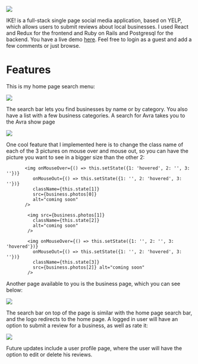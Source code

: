 ![](https://github.com/Bogdan18b/Project_Zebra/blob/master/pics/logo.png)

 IKE! is a full-stack single page social media application, based on YELP, which allows users to submit reviews about local businesses. I used React and Redux for the frontend and Ruby on Rails and Postgresql for the backend.
You have a live demo [here](https://project-ike.herokuapp.com/#/). Feel free to login as a guest and add a few comments or just browse.

# Features
This is my home page search menu:

![](https://github.com/Bogdan18b/Project_Zebra/blob/master/pics/home.png)

The search bar lets you find businesses by name or by category. You also have a list with a few business categories. A search for Avra takes you to the Avra show page

![](https://github.com/Bogdan18b/Project_Zebra/blob/master/pics/business_show.png)

One cool feature that I implemented here is to change the class name of each of the 3 pictures on mouse over and mouse out, so you can have the picture you want to see in a bigger size than the other 2:

           <img onMouseOver={() => this.setState({1: 'hovered', 2: '', 3: ''})}
              onMouseOut={() => this.setState({1: '', 2: 'hovered', 3: ''})}
              className={this.state[1]}
              src={business.photos[0]}
              alt="coming soon"
           />

            <img src={business.photos[1]}
              className={this.state[2]}
              alt="coming soon"
            />

            <img onMouseOver={() => this.setState({1: '', 2: '', 3: 'hovered'})}
              onMouseOut={() => this.setState({1: '', 2: 'hovered', 3: ''})}
              className={this.state[3]}
              src={business.photos[2]} alt="coming soon"
            />

Another page available to you is the business page, which you can see below:

![](https://github.com/Bogdan18b/Project_Zebra/blob/master/pics/business_index.png)

The search bar on top of the page is similar with the home page search bar, and the logo redirects to the home page.
A logged in user will have an option to submit a review for a business, as well as rate it:

![](https://github.com/Bogdan18b/Project_Zebra/blob/master/pics/review_form.png)

Future updates include a user profile page, where the user will have the option to edit or delete his reviews.
